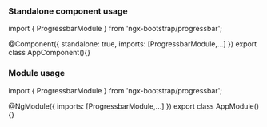 ### Standalone component usage
import { ProgressbarModule } from 'ngx-bootstrap/progressbar';

@Component({
  standalone: true,
  imports: [ProgressbarModule,...]
})
export class AppComponent(){}

### Module usage
import { ProgressbarModule } from 'ngx-bootstrap/progressbar';

@NgModule({
  imports: [ProgressbarModule,...]
})
export class AppModule(){}
